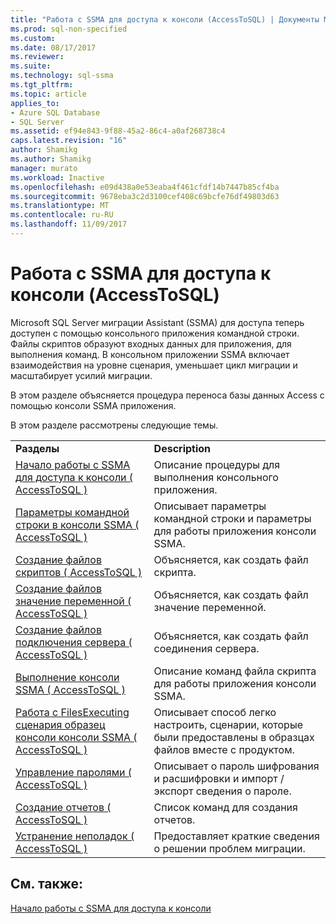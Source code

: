 ```yaml
---
title: "Работа с SSMA для доступа к консоли (AccessToSQL) | Документы Microsoft"
ms.prod: sql-non-specified
ms.custom: 
ms.date: 08/17/2017
ms.reviewer: 
ms.suite: 
ms.technology: sql-ssma
ms.tgt_pltfrm: 
ms.topic: article
applies_to:
- Azure SQL Database
- SQL Server
ms.assetid: ef94e843-9f88-45a2-86c4-a0af268738c4
caps.latest.revision: "16"
author: Shamikg
ms.author: Shamikg
manager: murato
ms.workload: Inactive
ms.openlocfilehash: e09d438a0e53eaba4f461cfdf14b7447b85cf4ba
ms.sourcegitcommit: 9678eba3c2d3100cef408c69bcfe76df49803d63
ms.translationtype: MT
ms.contentlocale: ru-RU
ms.lasthandoff: 11/09/2017
---
```

# <a name="working-with-ssma-for-access-console-accesstosql"></a>Работа с SSMA для доступа к консоли (AccessToSQL)
Microsoft SQL Server миграции Assistant (SSMA) для доступа теперь доступен с помощью консольного приложения командной строки. Файлы скриптов образуют входных данных для приложения, для выполнения команд. В консольном приложении SSMA включает взаимодействия на уровне сценария, уменьшает цикл миграции и масштабирует усилий миграции.  
  
В этом разделе объясняется процедура переноса базы данных Access с помощью консоли SSMA приложения.  
  
В этом разделе рассмотрены следующие темы.  
  
|||  
|-|-|  
|**Разделы**|**Description**|  
|[Начало работы с SSMA для доступа к консоли &#40; AccessToSQL &#41;](../../ssma/access/getting-started-with-ssma-for-access-console-accesstosql.md)|Описание процедуры для выполнения консольного приложения.|  
|[Параметры командной строки в консоли SSMA &#40; AccessToSQL &#41;](../../ssma/access/command-line-options-in-ssma-console-accesstosql.md)|Описывает параметры командной строки и параметры для работы приложения консоли SSMA.|  
|[Создание файлов скриптов &#40; AccessToSQL &#41;](../../ssma/access/creating-script-files-accesstosql.md)|Объясняется, как создать файл скрипта.|  
|[Создание файлов значение переменной &#40; AccessToSQL &#41;](../../ssma/access/creating-variable-value-files-accesstosql.md)|Объясняется, как создать файл значение переменной.|  
|[Создание файлов подключения сервера &#40; AccessToSQL &#41;](../../ssma/access/creating-the-server-connection-files-accesstosql.md)|Объясняется, как создать файл соединения сервера.|  
|[Выполнение консоли SSMA &#40; AccessToSQL &#41;](../../ssma/access/executing-the-ssma-console-accesstosql.md)|Описание команд файла скрипта для работы приложения консоли SSMA.|  
|[Работа с FilesExecuting сценария образец консоли консоли SSMA &#40; AccessToSQL &#41;](../../ssma/access/working-sample-console-script-filesexecuting-ssma-console-accesstosql.md)|Описывает способ легко настроить, сценарии, которые были предоставлены в образцах файлов вместе с продуктом.|  
|[Управление паролями &#40; AccessToSQL &#41;](../../ssma/access/managing-passwords-accesstosql.md)|Описывает о пароль шифрования и расшифровки и импорт / экспорт сведения о пароле.|  
|[Создание отчетов &#40; AccessToSQL &#41;](../../ssma/access/generating-reports-accesstosql.md)|Список команд для создания отчетов.|  
|[Устранение неполадок &#40; AccessToSQL &#41;](../../ssma/access/troubleshooting-accesstosql.md)|Предоставляет краткие сведения о решении проблем миграции.|  
  
## <a name="see-also"></a>См. также:  
[Начало работы с SSMA для доступа к консоли](http://msdn.microsoft.com/8585ec16-7e0a-483a-b250-adab9b9232a3)  
  
